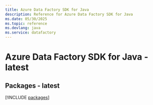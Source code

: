 ```yaml
---
title: Azure Data Factory SDK for Java
description: Reference for Azure Data Factory SDK for Java
ms.date: 05/30/2025
ms.topic: reference
ms.devlang: java
ms.service: datafactory
---
```

# Azure Data Factory SDK for Java - latest
## Packages - latest
[!INCLUDE [packages](data-factory-index.md)]